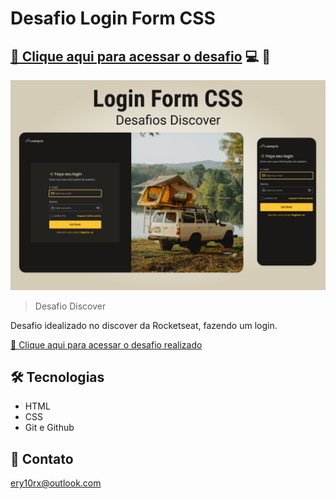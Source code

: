 # Desafio Login Form CSS

## [🔗 Clique aqui para acessar o desafio](https://efficient-sloth-d85.notion.site/Desafio-Login-Form-CSS-a10caea5a183494e97eb9ce4f33536b3) 💻 📱
![desafio](./github/desafio.png)

> Desafio Discover

Desafio idealizado no discover da Rocketseat, fazendo um login.


[🔗 Clique aqui para acessar o desafio realizado](https://ery10.github.io/Login-Form/)

## 🛠 Tecnologias

- HTML
- CSS
- Git e Github

## 💙 Contato

ery10rx@outlook.com